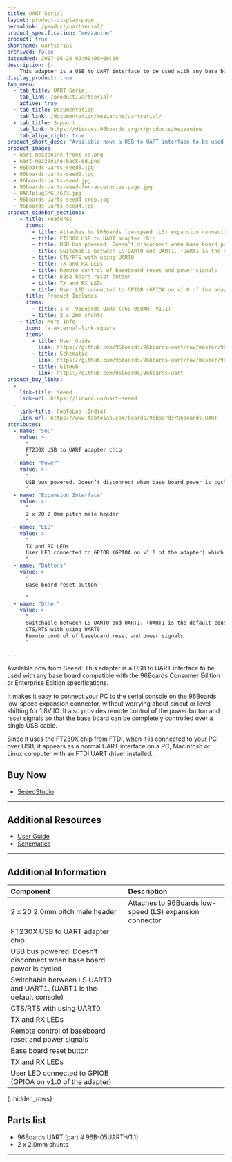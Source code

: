 ```yaml
---
title: UART Serial
layout: product-display-page
permalink: /product/uartserial/
product_specification: "mezzanine"
product: true
shortname: uartserial
archived: false
dateAdded: 2017-06-26 09:00:00+00:00
description: |-
    This adapter is a USB to UART interface to be used with any base board compatible with the 96Boards Consumer Edition or Enterprise Edition specifications.
display_product: true
tab_menu:
  - tab_title: UART Serial
    tab_link: /product/uartserial/
    active: true
  - tab_title: Documentation
    tab_link: /documentation/mezzanine/uartserial/
  - tab_title: Support
    tab_link: https://discuss.96boards.org/c/products/mezzanine
    tab_align_right: true
product_short_desc: "Available now: a USB to UART interface to be used with any 96Boards Consumer or Enterprise Edition board."
product_images:
  - uart-mezzanine-front-sd.png
  - uart-mezzanine-back-sd.png
  - 96boards-uarts-seed3.jpg
  - 96boards-uarts-seed2.jpg
  - 96boards-uarts-seed.jpg
  - 96boards-uarts-seed-for-accesories-page.jpg
  - UARTplugIMG_3673.jpg
  - 96boards-uarts-seed4-crop.jpg
  - 96boards-uarts-seed4.jpg
product_sidebar_sections:
    - title: Features
      items:
        - title: Attaches to 96Boards low-speed (LS) expansion connector
        - title: FT230X USB to UART adapter chip
        - title: USB bus powered. Doesn’t disconnect when base board power is cycled
        - title: Switchable between LS UART0 and UART1. (UART1 is the default console)
        - title: CTS/RTS with using UART0
        - title: TX and RX LEDs
        - title: Remote control of baseboard reset and power signals
        - title: Base board reset button
        - title: TX and RX LEDs
        - title: User LED connected to GPIOB (GPIOA on v1.0 of the adapter)
    - title: Product Includes
      items:
        - title: 1 x  96Boards UART (96B-05UART-V1.1)
        - title: 2 x 2mm shunts
    - title: More Info
      icon: fa-external-link-square
      items:
        - title: User Guide
          link: https://github.com/96boards/96boards-uart/raw/master/96boards-uart-userguide.pdf
        - title: Schematic
          link: https://github.com/96boards/96boards-uart/raw/master/96boards-uart.pdf
        - title: GitHub
          link: https://github.com/96boards/96boards-uart
product_buy_links:
  -
    link-title: Seeed
    link-url: https://linaro.co/uart-seeed
  -
    link-title: FabToLab (India)
    link-url: https://www.fabtolab.com/boards/96boards/96boards-UART
attributes:
  - name: "SoC"
    value: >-
      "
      FT230X USB to UART adapter chip
      "
  - name: "Power"
    value: >-
      "
      USB bus powered. Doesn’t disconnect when base board power is cycled
      "
  - name: "Expansion Interface"
    value: >-
      "
      2 x 20 2.0mm pitch male header
      "
  - name: "LED"
    value: >-
      "
      TX and RX LEDs
      User LED connected to GPIOB (GPIOA on v1.0 of the adapter) which attaches to 96Boards low-speed (LS) expansion connector
      "
  - name: "Buttons"
    value: >-
      "
      Base board reset button

      "
  - name: "Other"
    value: >-
      "
      Switchable between LS UART0 and UART1. (UART1 is the default console)
      CTS/RTS with using UART0
      Remote control of baseboard reset and power signals
      "

---
```

Available now from Seeed: This adapter is a USB to UART interface to be used with any base board compatible with the 96Boards Consumer Edition or Enterprise Edition specifications.

It makes it easy to connect your PC to the serial console on the 96Boards low-speed expansion connector, without worrying about pinout or level shifting for 1.8V IO. It also provides remote control of the power button and reset signals so that the base board can be completely controlled over a single USB cable.

Since it uses the FT230X chip from FTDI, when it is connected to your PC over USB, it appears as a normal UART interface on a PC, Macintosh or Linux computer with an FTDI UART driver installed.

## Buy Now

- [SeeedStudio](http://linaro.co/uart-seeed)

***

## Additional Resources

- [User Guide](https://github.com/96boards/96boards-uart/raw/master/96boards-uart-userguide.pdf)
- [Schematics](https://github.com/96boards/96boards-uart/raw/master/96boards-uart.pdf)

***

## Additional Information

|   Component                                                            |   Description                                                                                    |
|:-----------------------------------------------------------------------|:-------------------------------------------------------------------------------------------------|
|  2 x 20 2.0mm pitch male header                                        |   Attaches to 96Boards low-speed (LS) expansion connector                                        |
|  FT230X USB to UART adapter chip                                       |                                                                                                  |
|  USB bus powered. Doesn’t disconnect when base board power is cycled   |                                                                                                  |
|  Switchable between LS UART0 and UART1. (UART1 is the default console) |                                                                                                  |
|  CTS/RTS with using UART0                                              |                                                                                                  |
|  TX and RX LEDs                                                        |                                                                                                  |
|  Remote control of baseboard reset and power signals                   |                                                                                                  |
|  Base board reset button                                               |                                                                                                  |
|  TX and RX LEDs                                                        |                                                                                                  |
|  User LED connected to GPIOB (GPIOA on v1.0 of the adapter)            |                                                                                                  |
{:.hidden_rows}

## Parts list

- 96Boards UART (part # 96B-05UART-V1.1)
- 2 x 2.0mm shunts

***
